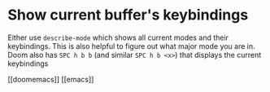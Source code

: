 # Show current buffer's keybindings
Either use `describe-mode` which shows all current modes and their keybindings. This is also helpful to figure out what major mode you are in.
Doom also has `SPC h b b` (and similar `SPC h b <x>`) that displays the current keybindings

[[doomemacs]]
[[emacs]]